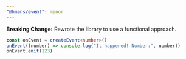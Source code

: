 ```yaml
---
"@hmans/event": minor
---
```


**Breaking Change:** Rewrote the library to use a functional approach.

```ts
const onEvent = createEvent<number>()
onEvent((number) => console.log("It happened! Number:", number))
onEvent.emit(123)
```
